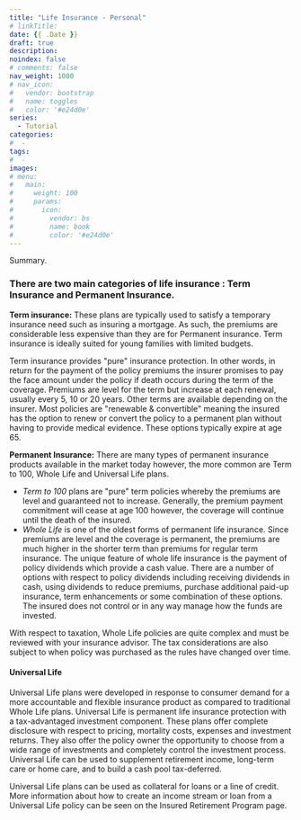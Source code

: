 ```yaml
---
title: "Life Insurance - Personal"
# linkTitle:
date: {{ .Date }}
draft: true
description: 
noindex: false
# comments: false
nav_weight: 1000
# nav_icon:
#   vendor: bootstrap
#   name: toggles
#   color: '#e24d0e'
series:
  - Tutorial
categories:
#  - 
tags:
#  - 
images:
# menu:
#   main:
#     weight: 100
#     params:
#       icon:
#         vendor: bs
#         name: book
#         color: '#e24d0e'
---
```


Summary.

<!--more-->

### There are two main categories of life insurance : Term Insurance and Permanent Insurance.

**Term insurance:** These plans are typically used to satisfy a temporary insurance need such as insuring a mortgage. As such, the premiums are considerable less expensive than they are for Permanent insurance. Term insurance is ideally suited for young families with limited budgets.

Term insurance provides "pure" insurance protection. In other words, in return for the payment of the policy premiums the insurer promises to pay the face amount under the policy if death occurs during the term of the coverage. Premiums are level for the term but increase at each renewal, usually every 5, 10 or 20 years. Other terms are available depending on the insurer. Most policies are "renewable & convertible" meaning the insured has the option to renew or convert the policy to a permanent plan without having to provide medical evidence. These options typically expire at age 65.

**Permanent Insurance:** There are many types of permanent insurance products available in the market today however, the more common are Term to 100, Whole Life and Universal Life plans.

- *Term to 100* plans are "pure" term policies whereby the premiums are level and guaranteed not to increase. Generally, the premium payment commitment will cease at age 100 however, the coverage will continue until the death of the insured.
- *Whole Life* is one of the oldest forms of permanent life insurance. Since premiums are level and the coverage is permanent, the premiums are much higher in the shorter term than premiums for regular term insurance. The unique feature of whole life insurance is the payment of policy dividends which provide a cash value. There are a number of options with respect to policy dividends including receiving dividends in cash, using dividends to reduce premiums, purchase additional paid-up insurance, term enhancements or some combination of these options. The insured does not control or in any way manage how the funds are invested.

With respect to taxation, Whole Life policies are quite complex and must be reviewed with your insurance advisor. The tax considerations are also subject to when policy was purchased as the rules have changed over time.

#### Universal Life

Universal Life plans were developed in response to consumer demand for a more accountable and flexible insurance product as compared to traditional Whole Life plans. Universal Life is permanent life insurance protection with a tax-advantaged investment component.  These plans offer complete disclosure with respect to pricing, mortality costs, expenses and investment returns. They also offer the policy owner the opportunity to choose from a wide range of investments and completely control the investment process. Universal Life can be used to supplement retirement income, long-term care or home care, and to build a cash pool tax-deferred.

Universal Life plans can be used as collateral for loans or a line of credit. More information about how to create an income stream or loan from a Universal Life policy can be seen on the Insured Retirement Program page.
